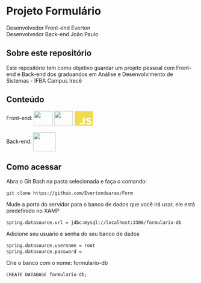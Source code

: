 <h1>Projeto Formulário</h1>

<p>Desenvolvedor Front-end Everton <br>
   Desenvolvedor Back-end João Paulo
</p>

<h2>Sobre este repositório</h2>
<p>Este repositório tem como objetivo guardar um projeto pessoal com Front-end e Back-end dos graduandos em Análise e Desenvolvimento de Sistemas - IFBA Campus Irecê</p>

<h2>Conteúdo</h2>
<p>Front-end: <img align="center" height="40" width="50" src="https://cdn.jsdelivr.net/gh/devicons/devicon/icons/html5/html5-plain-wordmark.svg" />
              <img align="center" height="40" width="50" src="https://cdn.jsdelivr.net/gh/devicons/devicon/icons/css3/css3-plain-wordmark.svg" />
              <img align="center" alt="Rafa-Js" height="40" width="50" src="https://raw.githubusercontent.com/devicons/devicon/master/icons/javascript/javascript-plain.svg"> <br><br>
   Back-end: <img align="center" height="50" width="60 "src="https://cdn.jsdelivr.net/gh/devicons/devicon/icons/spring/spring-original-wordmark.svg" /> 
</p>

<h2>Como acessar</h2>
<p>Abra o Git Bash na pasta selecionada e faça o comando: <br></p>

```
git clone https://github.com/Evertondearas/Form  
```
<p>Mude a porta do servidor para o banco de dados que você irá usar, ele está predefinido no XAMP</p>

```
spring.datasource.url = jdbc:mysql://localhost:3306/formulario-db 
```
<p>Adicione seu usuário e senha do seu banco de dados</p>

```
spring.datasource.username = root
spring.datasource.password =
```
<p>Crie o banco com o nome: formulario-db</p>

```
CREATE DATABASE formulario-db;
```

